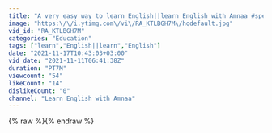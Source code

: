 ```yaml
---
title: "A very easy way to learn English||learn English with Amnaa #spekingenglish #easyenglish #english"
image: "https:\/\/i.ytimg.com\/vi\/RA_KTLBGH7M\/hqdefault.jpg"
vid_id: "RA_KTLBGH7M"
categories: "Education"
tags: ["learn","English||learn","English"]
date: "2021-11-17T10:43:03+03:00"
vid_date: "2021-11-11T06:41:38Z"
duration: "PT7M"
viewcount: "54"
likeCount: "14"
dislikeCount: "0"
channel: "Learn English with Amnaa"
---
```

{% raw %}{% endraw %}
